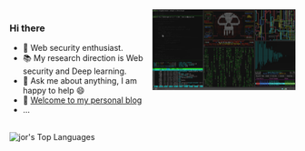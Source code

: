 <img align="right" width="50%" alt="GIF" src="https://github.com/HuTa0kj/HuTa0kj/blob/main/intro.gif" />

### Hi there

- 🔭 Web security enthusiast.
- 📚 My research direction is Web security and Deep learning.
- 💬 Ask me about anything, I am happy to help :smile:
- 🧗 [Welcome to my personal blog](https://HuTa0kj.github.io)
- ...

</br>

<div width="100%">
  <img align="left" alt="jor's Top Languages" src="https://github-readme-stats.vercel.app/api/top-langs/?username=HuTa0kj&langs_count=10&layout=compact&theme=radical&hide_border=true" width="41%"/>
</div>














